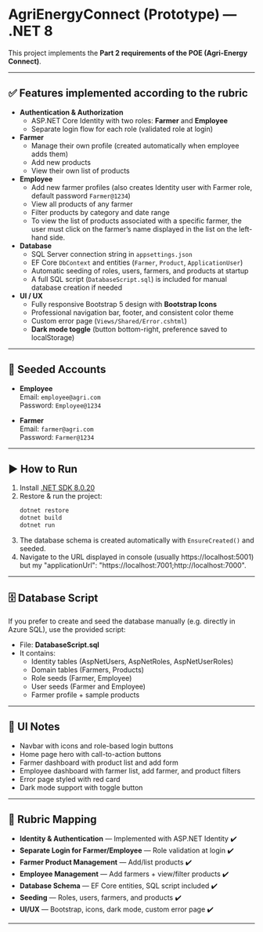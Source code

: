 # AgriEnergyConnect (Prototype) — .NET 8

This project implements the **Part 2 requirements of the POE (Agri-Energy Connect)**.

---

## ✅ Features implemented according to the rubric

- **Authentication & Authorization**
  - ASP.NET Core Identity with two roles: **Farmer** and **Employee**
  - Separate login flow for each role (validated role at login)
- **Farmer**
  - Manage their own profile (created automatically when employee adds them)
  - Add new products
  - View their own list of products
- **Employee**
  - Add new farmer profiles (also creates Identity user with Farmer role, default password `Farmer@1234`)
  - View all products of any farmer
  - Filter products by category and date range
  - To view the list of products associated with a specific farmer, the user must click on the farmer’s name displayed in the list on the left-hand side.
- **Database**
  - SQL Server connection string in `appsettings.json`
  - EF Core `DbContext` and entities (`Farmer`, `Product`, `ApplicationUser`)
  - Automatic seeding of roles, users, farmers, and products at startup
  - A full SQL script (`DatabaseScript.sql`) is included for manual database creation if needed
- **UI / UX**
  - Fully responsive Bootstrap 5 design with **Bootstrap Icons**
  - Professional navigation bar, footer, and consistent color theme
  - Custom error page (`Views/Shared/Error.cshtml`)
  - **Dark mode toggle** (button bottom-right, preference saved to localStorage)

---

## 👤 Seeded Accounts

- **Employee**  
  Email: `employee@agri.com`  
  Password: `Employee@1234`  

- **Farmer**  
  Email: `farmer@agri.com`  
  Password: `Farmer@1234`  

---

## ▶️ How to Run

1. Install [.NET SDK 8.0.20](https://dotnet.microsoft.com/download/dotnet/8.0)
2. Restore & run the project:
   ```bash
   dotnet restore
   dotnet build
   dotnet run
   ```
3. The database schema is created automatically with `EnsureCreated()` and seeded.
4. Navigate to the URL displayed in console (usually https://localhost:5001) but my "applicationUrl": "https://localhost:7001;http://localhost:7000".

---

## 🗄️ Database Script

If you prefer to create and seed the database manually (e.g. directly in Azure SQL), use the provided script:  

- File: **DatabaseScript.sql**  
- It contains:
  - Identity tables (AspNetUsers, AspNetRoles, AspNetUserRoles)
  - Domain tables (Farmers, Products)
  - Role seeds (Farmer, Employee)
  - User seeds (Farmer and Employee)
  - Farmer profile + sample products

---

## 🎨 UI Notes

- Navbar with icons and role-based login buttons
- Home page hero with call-to-action buttons
- Farmer dashboard with product list and add form
- Employee dashboard with farmer list, add farmer, and product filters
- Error page styled with red card
- Dark mode support with toggle button

---

## 📖 Rubric Mapping

- **Identity & Authentication** — Implemented with ASP.NET Identity ✔️  
- **Separate Login for Farmer/Employee** — Role validation at login ✔️  
- **Farmer Product Management** — Add/list products ✔️  
- **Employee Management** — Add farmers + view/filter products ✔️  
- **Database Schema** — EF Core entities, SQL script included ✔️  
- **Seeding** — Roles, users, farmers, and products ✔️  
- **UI/UX** — Bootstrap, icons, dark mode, custom error page ✔️  

---
